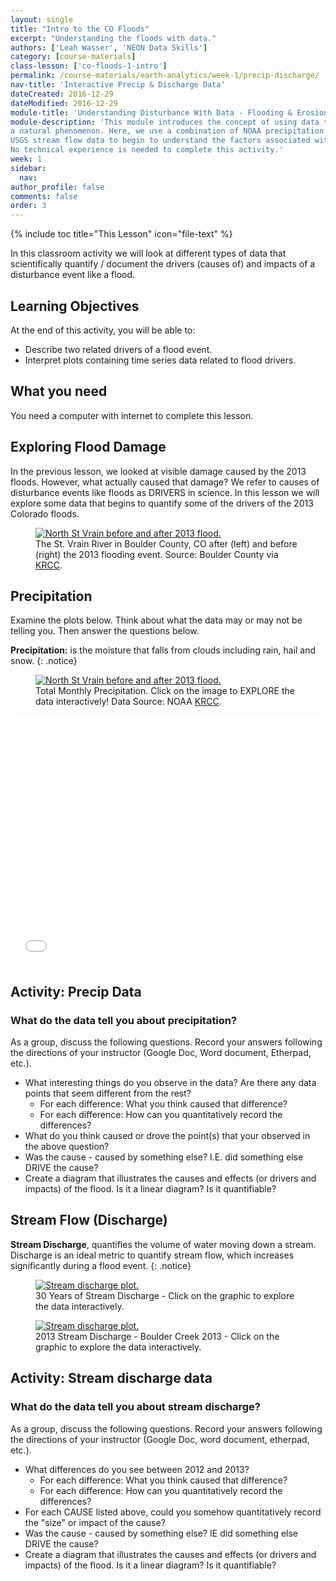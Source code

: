 ```yaml
---
layout: single
title: "Intro to the CO Floods"
excerpt: "Understanding the floods with data."
authors: ['Leah Wasser', 'NEON Data Skills']
category: [course-materials]
class-lesson: ['co-floods-1-intro']
permalink: /course-materials/earth-analytics/week-1/precip-discharge/
nav-title: 'Interactive Precip & Discharge Data'
dateCreated: 2016-12-29
dateModified: 2016-12-29
module-title: 'Understanding Disturbance With Data - Flooding & Erosion'
module-description: 'This module introduces the concept of using data to Understand
a natural phenomenon. Here, we use a combination of NOAA precipitation data and
USGS stream flow data to begin to understand the factors associated with a flood.
No technical experience is needed to complete this activity.'
week: 1
sidebar:
  nav:
author_profile: false
comments: false
order: 3
---
```


{% include toc title="This Lesson" icon="file-text" %}

In this classroom activity we will look at different types of data
that scientifically quantify / document the drivers (causes of) and impacts of
a disturbance event like a flood.

<div class='notice--success' markdown="1">

## <i class="fa fa-graduation-cap" aria-hidden="true"></i> Learning Objectives
At the end of this activity, you will be able to:

* Describe two related drivers of a flood event.
* Interpret plots containing time series data related to flood drivers.


## <i class="fa fa-check-square-o fa-2" aria-hidden="true"></i> What you need

You need a computer with internet to complete this lesson.

</div>

## Exploring Flood Damage

In the previous lesson, we looked at visible damage caused by the 2013 floods.
However, what actually caused that damage? We refer to causes of disturbance events
like floods as DRIVERS in science. In this lesson we will explore some data that
begins to quantify some of the drivers of the 2013 Colorado floods.

<figure>
 <a href="{{ site.baseurl }}/images/course-materials/earth-analytics/week-1/intro-co-floods/N_St_Vrain_before_after_CreditBoulderCo.jpg">
 <img src="{{ site.baseurl }}/images/course-materials/earth-analytics/week-1/intro-co-floods/N_St_Vrain_before_after_CreditBoulderCo.jpg" alt="North St Vrain before and after 2013 flood."></a>
 <figcaption> The St. Vrain River in Boulder County, CO after (left) and before
 (right) the 2013 flooding event.  Source: Boulder County via <a href="http://krcc.org/post/post-flood-planning-boulder-county" target="_blank"> KRCC</a>.
 </figcaption>
</figure>


## Precipitation

Examine the plots below. Think about what the data may or may not be telling you.
Then answer the questions below.

<i class="fa fa-star"></i> **Precipitation:** is the moisture that
falls from clouds including rain, hail and snow.
{: .notice}

<figure>
 <a href="https://plot.ly/~NEONDataSkills/6/total-monthly-precipitation-boulder-co-station/" target="_blank">
 <img src="{{ site.baseurl }}/images/course-materials/earth-analytics/week-1/intro-co-floods/total-monthly-precip.png" alt="North St Vrain before and after 2013 flood."></a>
 <figcaption> Total Monthly Precipitation. Click on the image to EXPLORE the data interactively! Data Source: NOAA <a href="http://krcc.org/post/post-flood-planning-boulder-county" target="_blank"> KRCC</a>.
 </figcaption>
</figure>

<iframe width="100%" height="400" frameborder="0" scrolling="no" src="//plot.ly/~leahawasser/161.embed"></iframe>

<div class="notice--warning" markdown="1">

## <i class="fa fa-pencil-square-o" aria-hidden="true"></i> Activity: Precip Data

### What do the data tell you about precipitation?

As a group, discuss the following questions. Record your answers following the
directions of your instructor (Google Doc, Word document, Etherpad, etc.).

* What interesting things do you observe in the data? Are there any data points that seem different from the rest?
  * For each difference: What you think caused that difference?
  * For each difference: How can you quantitatively record the differences?
* What do you think caused or drove the point(s) that your observed in the above question?
* Was the cause - caused by something else? I.E. did something else DRIVE the cause?
* Create a diagram that illustrates the causes and effects (or drivers and impacts) of the flood. Is it a linear diagram? Is it quantifiable?
</div>


## Stream Flow (Discharge)

<i class="fa fa-star"></i> **Stream Discharge**, quantifies the volume of water
moving down a stream. Discharge is an ideal metric to quantify stream flow, which
increases significantly during a flood event.
{: .notice}


<figure>
 <a href="https://plot.ly/~leahawasser/166/stream-discharge-boulder-creek-2013/">
 <img src="{{ site.baseurl }}/images/course-materials/earth-analytics/week-1/intro-co-floods/stream-discharge-166.png" alt="Stream discharge plot."></a>
 <figcaption> 30 Years of Stream Discharge - Click on the graphic to
 explore the data interactively.
 </figcaption>
</figure>

<figure>
 <a href="https://plot.ly/~leahawasser/150/stream-discharge-boulder-creek-2013/">
 <img src="{{ site.baseurl }}/images/course-materials/earth-analytics/week-1/intro-co-floods/stream-discharge-150.png" alt="Stream discharge plot."></a>
 <figcaption> 2013 Stream Discharge - Boulder Creek 2013 - Click on the graphic to
 explore the data interactively.
 </figcaption>
</figure>

<div class="notice--warning" markdown="1">

## <i class="fa fa-pencil-square-o" aria-hidden="true"></i> Activity: Stream discharge data

### What do the data tell you about stream discharge?

As a group, discuss the following questions. Record your answers following the
directions of your instructor (Google Doc, word document, etherpad, etc.).

* What differences do you see between 2012 and 2013?
  * For each difference: What you think caused that difference?
  * For each difference: How can you quantitatively record the differences?
* For each CAUSE listed above, could you somehow quantitatively record the "size" or impact of the cause?
* Was the cause - caused by something else? IE did something else DRIVE the cause?
* Create a diagram that illustrates the causes and effects (or drivers and impacts) of the flood. Is it a linear diagram? Is it quantifiable?
</div>
